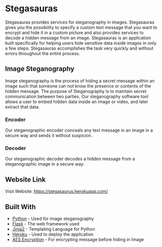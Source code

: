 # Stegasauras
Stegasauras provides services for steganography in images. Stegasauras gives you the possibility to specify a custom text message that you want to encrypt and hide it in a custom picture and also provides services to decode a hidden message from an image. Stegasauras is an application built specifically for helping users hide sensitive data inside images in only a few steps. Stegasauras accomplishes the task very quickly and without errors throughout the entire process. 
## Image Steganography
Image steganography is the process of hiding a secret message within an image such that someone can not know the presence or contents of the hidden message. The purpose of Steganography is to maintain secret communication between two parties. Our steganography software tool allows a user to embed hidden data inside an image or video, and later extract that data.
### Encoder
Our steganographic encoder conceals any text message in an image in a secure way and sends it without suspicion.
### Decoder
Our steganographic decoder decodes a hidden message from a steganographic image in a secure way.
## Website Link
Visit Website: https://stegasaurus.herokuapp.com/
## Built With
* [Python](https://docs.python.org/3/) - Used for image steganography
* [Flask](https://flask.palletsprojects.com/en/1.1.x/) - The web framework used
* [Jinja2](https://jinja.palletsprojects.com/en/2.11.x/) - Templating Language for Python
* [Heroku](https://devcenter.heroku.com/categories/reference) - Used to deploy the application
* [AES Encryption](https://en.wikipedia.org/wiki/Advanced_Encryption_Standard) - For encrypting message before hiding in Image

